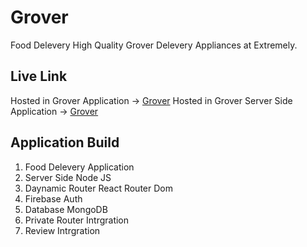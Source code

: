 # Grover
Food Delevery High Quality Grover Delevery Appliances at Extremely.

## Live Link
Hosted in Grover Application -> [Grover](https://bucolic-pixie-bd4f4d.netlify.app/)
Hosted in Grover Server Side Application -> [Grover](https://bucolic-pixie-bd4f4d.netlify.app/)


## Application Build
1. Food Delevery Application
2. Server Side Node JS
3. Daynamic Router React Router Dom
4. Firebase Auth
5. Database MongoDB
6. Private Router Intrgration
7. Review Intrgration

